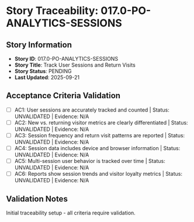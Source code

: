 # Story Traceability: 017.0-PO-ANALYTICS-SESSIONS

## Story Information
- **Story ID**: 017.0-PO-ANALYTICS-SESSIONS
- **Story Title**: Track User Sessions and Return Visits
- **Story Status**: PENDING
- **Last Updated**: 2025-09-21

## Acceptance Criteria Validation

- [ ] AC1: User sessions are accurately tracked and counted | Status: UNVALIDATED | Evidence: N/A
- [ ] AC2: New vs. returning visitor metrics are clearly differentiated | Status: UNVALIDATED | Evidence: N/A
- [ ] AC3: Session frequency and return visit patterns are reported | Status: UNVALIDATED | Evidence: N/A
- [ ] AC4: Session data includes device and browser information | Status: UNVALIDATED | Evidence: N/A
- [ ] AC5: Multi-session user behavior is tracked over time | Status: UNVALIDATED | Evidence: N/A
- [ ] AC6: Reports show session trends and visitor loyalty metrics | Status: UNVALIDATED | Evidence: N/A

## Validation Notes
Initial traceability setup - all criteria require validation.